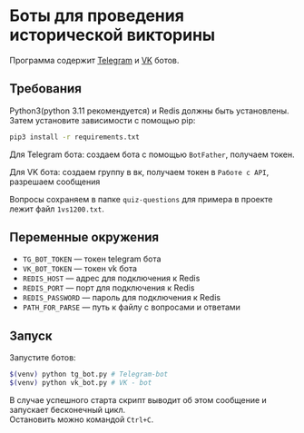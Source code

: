 # Боты для проведения исторической викторины

Программа содержит [Telegram](https://t.me/qqquizy_bot) и [VK](https://vk.com/club218845684) ботов.

## Требования

Python3(python 3.11 рекомендуется) и Redis должны быть установлены. Затем установите зависимости с помощью pip:

```sh
pip3 install -r requirements.txt
```

Для Telegram бота: 
создаем бота с помощью `BotFather`, получаем токен.

Для VK бота:
создаем группу в вк, получаем токен в `Работе с API`, разрешаем сообщения

Вопросы сохраняем в папке `quiz-questions` для примера в проекте лежит файл `1vs1200.txt`. 


## Переменные окружения

- `TG_BOT_TOKEN` — токен telegram бота
- `VK_BOT_TOKEN` — токен vk бота
- `REDIS_HOST` — адрес для подключения к Redis
- `REDIS_PORT` — порт для подключения к Redis
- `REDIS_PASSWORD` — пароль для подключения к Redis
- `PATH_FOR_PARSE` — путь к файлу с вопросами и ответами


## Запуск

Запустите ботов:

```sh
$(venv) python tg_bot.py # Telegram-bot
$(venv) python vk_bot.py # VK - bot
```

В случае успешного старта скрипт выводит об этом сообщение и запускает бесконечный цикл.   
Остановить можно командой `Ctrl+C`.
